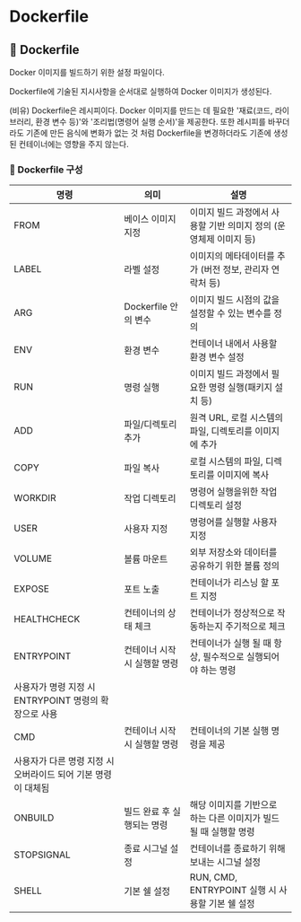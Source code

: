 # Dockerfile 

## 📁 Dockerfile

Docker 이미지를 빌드하기 위한 설정 파일이다.

Dockerfile에 기술된 지시사항을 순서대로 실행하여 Docker 이미지가 생성된다.

(비유) Dockerfile은 레시피이다. Docker 이미지를 만드는 데 필요한 '재료(코드, 라이브러리, 환경 변수 등)'와 '조리법(명령어 실행 순서)'을 제공한다. 또한 레시피를 바꾸더라도 기존에 만든 음식에 변화가 없는 것 처럼 Dockerfile을 변경하더라도 기존에 생성된 컨테이너에는 영향을 주지 않는다. 

### 📝 Dockerfile 구성

| 명령 | 의미 | 설명 |
| --- | --- | --- |
| FROM | 베이스 이미지 지정 | 이미지 빌드 과정에서 사용할 기반 의미지 정의 (운영체제 이미지 등) |
| LABEL | 라벨 설정 | 이미지의 메타데이터를 추가 (버전 정보, 관리자 연락처 등) |
| ARG | Dockerfile 안의 변수 | 이미지 빌드 시점의 값을 설정할 수 있는 변수를 정의 |
| ENV | 환경 변수 | 컨테이너 내에서 사용할 환경 변수 설정 |
| RUN | 명령 실행 | 이미지 빌드 과정에서 필요한 명령 실행(패키지 설치 등) |
| ADD | 파일/디렉토리 추가 | 원격 URL, 로컬 시스템의 파일, 디렉토리를 이미지에 추가 |
| COPY | 파일 복사 | 로컬 시스템의 파일, 디렉토리를 이미지에 복사 |
| WORKDIR | 작업 디렉토리 | 명령어 실행을위한 작업 디렉토리 설정 |
| USER | 사용자 지정 | 명령어를 실행할 사용자 지정 |
| VOLUME | 볼륨 마운트 | 외부 저장소와 데이터를 공유하기 위한 볼륨 정의 |
| EXPOSE | 포트 노출 | 컨테이너가 리스닝 할 포트 지정 |
| HEALTHCHECK | 컨테이너의 상태 체크 | 컨테이너가 정상적으로 작동하는지 주기적으로 체크 |
| ENTRYPOINT | 컨테이너 시작 시 실행할 명령  | 컨테이너가 실행 될 때 항상, 필수적으로 실행되어야 하는 명령 
사용자가 명령 지정 시 ENTRYPOINT 명령의 확장으로 사용   |
| CMD | 컨테이너 시작 시 실행할 명령 | 컨테이너의 기본 실행 명령을 제공
사용자가 다른 명령 지정 시 오버라이드 되어 기본 명령이 대체됨 |
| ONBUILD | 빌드 완료 후 실행되는 명령 | 해당 이미지를 기반으로 하는 다른 이미지가 빌드될 때 실행할 명령 |
| STOPSIGNAL | 종료 시그널 설정 | 컨테이너를 종료하기 위해 보내는 시그널 설정  |
| SHELL | 기본 쉘 설정 | RUN, CMD, ENTRYPOINT 실행 시 사용할 기본 쉘 설정 |

